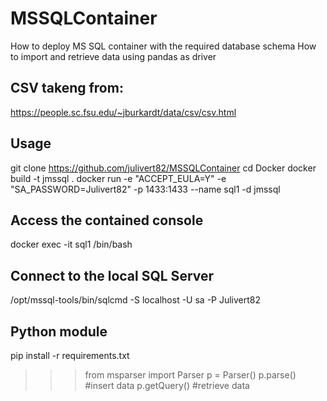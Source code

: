 # MSSQLContainer
How to deploy MS SQL container with the required database schema
How to import and retrieve data using pandas as driver

## CSV takeng from: 
https://people.sc.fsu.edu/~jburkardt/data/csv/csv.html

## Usage
git clone https://github.com/julivert82/MSSQLContainer
cd Docker
docker build -t jmssql .
docker run -e "ACCEPT_EULA=Y" -e "SA_PASSWORD=Julivert82" -p 1433:1433 --name sql1 -d jmssql

## Access the contained console
docker exec -it sql1 /bin/bash

## Connect to the local SQL Server
/opt/mssql-tools/bin/sqlcmd -S localhost -U sa -P Julivert82

## Python module
pip install -r requirements.txt
>>> from msparser import Parser
>>> p = Parser()
>>> p.parse() #insert data
>>> p.getQuery() #retrieve data
